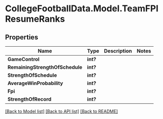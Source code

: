 # CollegeFootballData.Model.TeamFPIResumeRanks

## Properties

Name | Type | Description | Notes
------------ | ------------- | ------------- | -------------
**GameControl** | **int?** |  | 
**RemainingStrengthOfSchedule** | **int?** |  | 
**StrengthOfSchedule** | **int?** |  | 
**AverageWinProbability** | **int?** |  | 
**Fpi** | **int?** |  | 
**StrengthOfRecord** | **int?** |  | 

[[Back to Model list]](../README.md#documentation-for-models) [[Back to API list]](../README.md#documentation-for-api-endpoints) [[Back to README]](../README.md)


